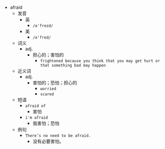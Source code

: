 - afraid
  - 发音
    - 英
      - `/ə'freɪd/`
    - 美
      - `/ə'fred/`
  - 词义
    - adj.
      - 担心的；害怕的
        - `frightened because you think that you may get hurt or that something bad may happen`
  - 近义词
    - adj.
      - 害怕的；恐怕；担心的
        - `worried`
        - `scared`
  - 短语
    - `afraid of`
      - 害怕 
    - `i'm afraid`
      - 我害怕；恐怕 
  - 例句
    - `There’s no need to be afraid.`
      - 没有必要害怕。

